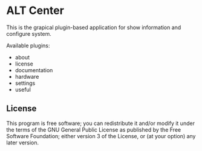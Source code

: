 # ALT Center

This is the grapical plugin-based application for show information and
configure system.

Available plugins:
- about
- license
- documentation
- hardware
- settings
- useful

## License

This program is free software; you can redistribute it and/or modify it under
the terms of the GNU General Public License as published by the Free Software
Foundation; either version 3 of the License, or (at your option) any later
version.
